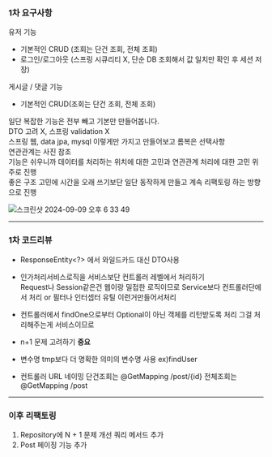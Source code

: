 ### 1차 요구사항

유저 기능  <br>
- 기본적인 CRUD (조회는 단건 조회, 전체 조회)  <br>
- 로그인/로그아웃 (스프링 시큐리티 X, 단순 DB 조회해서 값 일치만 확인 후 세션 저장)  <br>

게시글 / 댓글 기능  <br>
- 기본적인 CRUD(조회는 단건 조회, 전체 조회)  <br>

일단 복잡한 기능은 전부 빼고 기본만 만들어봅니다.  <br>
DTO 고려 X, 스프링 validation X  <br>
스프링 웹, data jpa, mysql 이렇게만 가지고 만들어보고 롬복은 선택사항  <br>
연관관계는 사진 참조  <br>
기능은 쉬우니까 데이터를 처리하는 위치에 대한 고민과 연관관계 처리에 대한 고민 위주로 진행  <br>
좋은 구조 고민에 시간을 오래 쓰기보단 일단 동작하게 만들고 계속 리팩토링 하는 방향으로 진행  <br>

![스크린샷 2024-09-09 오후 6 33 49](https://github.com/user-attachments/assets/37694cfc-84dd-4941-abf7-45f5b5e6c0a4)

***

### 1차 코드리뷰

- ResponseEntity<?> 에서 와일드카드 대신 DTO사용

- 인가처리서비스로직을 서비스보단 컨트롤러 레벨에서 처리하기 <br>
Request나 Session같은건 웹이랑 밀접한 로직이므로 Service보다 컨트롤러단에서 처리 or 필터나 인터셉터 유틸 이런거만들어서처리

- 컨트롤러에서 findOne으로부터 Optional이 아닌 객체를 리턴받도록 처리
그걸 처리해주는게 서비스이므로

- n+1 문제 고려하기 **중요**

- 변수명 tmp보다 더 명확한 의미의 변수명 사용 ex)findUser

- 컨트롤러 URL 네이밍
단건조회는 @GetMapping /post/{id}
전체조회는 @GetMapping /post

***
### 이후 리팩토링
1. Repository에 N + 1 문제 개선 쿼리 메서드 추가
2. Post 페이징 기능 추가
